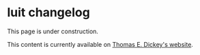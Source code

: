 <!--- issue ?? --->

# luit changelog

This page is under construction.

This content is currently available on [Thomas E. Dickey's website](https://invisible-island.net/luit/luit.log.html).